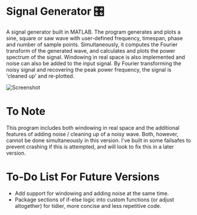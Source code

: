 # Signal Generator 🎛️

A signal generator built in MATLAB. The program generates and plots a sine, square or saw wave with user-defined frequency, timespan, phase and number of sample points. Simultaneously, it computes the Fourier transform of the generated wave, and calculates and plots the power spectrum of the signal. Windowing in real space is also implemented and noise can also be added to the input signal. By Fourier transforming the noisy signal and recovering the peak power frequency, the signal is 'cleaned up' and re-plotted.

![Screenshot](vaughan-rich.github.com/repository/signal-generator/screen.png)

# To Note

This program includes both windowing in real space and the additional features of adding noise / cleaning up of a noisy wave. Both, however, cannot be done simultaneously in this version. I've built in some failsafes to prevent crashing if this is attempted, and will look to fix this in a later version.

# To-Do List For Future Versions

* Add support for windowing and adding noise at the same time.
* Package sections of if-else logic into custom functions (or adjust altogether) for tidier, more concise and less repetitive code.
